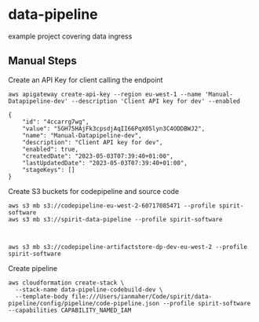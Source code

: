 # data-pipeline
example project covering data ingress


## Manual Steps
Create an API Key for client calling the endpoint


```
aws apigateway create-api-key --region eu-west-1 --name 'Manual-Datapipeline-dev' --description 'Client API key for dev' --enabled
```
```
{
    "id": "4ccarrg7wg",
    "value": "5GH75HAjFk3cpsdjAqII66PqX05lyn3C4ODDBWJ2",
    "name": "Manual-Datapipeline-dev",
    "description": "Client API key for dev",
    "enabled": true,
    "createdDate": "2023-05-03T07:39:40+01:00",
    "lastUpdatedDate": "2023-05-03T07:39:40+01:00",
    "stageKeys": []
}
```

Create S3 buckets for codepipeline and source code
```
aws s3 mb s3://codepipeline-eu-west-2-60717085471 --profile spirit-software
aws s3 mb s3://spirit-data-pipeline --profile spirit-software



aws s3 mb s3://codepipeline-artifactstore-dp-dev-eu-west-2 --profile spirit-software
```


Create pipeline

```
aws cloudformation create-stack \
  --stack-name data-pipeline-codebuild-dev \
  --template-body file:///Users/ianmaher/Code/spirit/data-pipeline/config/pipeline/code-pipeline.json --profile spirit-software --capabilities CAPABILITY_NAMED_IAM
```

